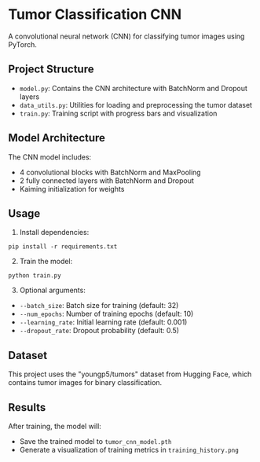 # Tumor Classification CNN

A convolutional neural network (CNN) for classifying tumor images using PyTorch.

## Project Structure

- `model.py`: Contains the CNN architecture with BatchNorm and Dropout layers
- `data_utils.py`: Utilities for loading and preprocessing the tumor dataset
- `train.py`: Training script with progress bars and visualization

## Model Architecture

The CNN model includes:
- 4 convolutional blocks with BatchNorm and MaxPooling
- 2 fully connected layers with BatchNorm and Dropout
- Kaiming initialization for weights

## Usage

1. Install dependencies:
```
pip install -r requirements.txt
```

2. Train the model:
```
python train.py
```

3. Optional arguments:
- `--batch_size`: Batch size for training (default: 32)
- `--num_epochs`: Number of training epochs (default: 10)
- `--learning_rate`: Initial learning rate (default: 0.001)
- `--dropout_rate`: Dropout probability (default: 0.5)

## Dataset

This project uses the "youngp5/tumors" dataset from Hugging Face, which contains tumor images for binary classification.

## Results

After training, the model will:
- Save the trained model to `tumor_cnn_model.pth`
- Generate a visualization of training metrics in `training_history.png`